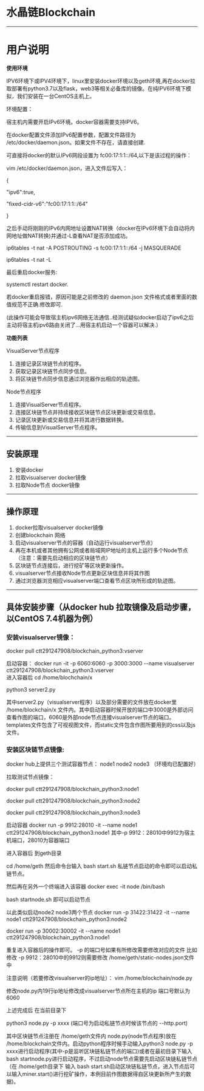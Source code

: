 # 水晶链Blockchain
----
# 用户说明

**使用环境**

IPV6环境下或IPV4环境下，linux里安装docker环境以及geth环境,再在docker拉取部署有python3.7以及flask，web3等相关必备库的镜像。在纯IPV6环境下模拟，我们安装在一台CentOS主机上。

环境配置：

宿主机内需要开启IPv6环境。docker容器需要支持IPV6。

在docker配置文件添加IPv6配置参数，配置文件路径为 /etc/docker/daemon.json。如果文件不存在，请直接创建.

可直接将docker的默认IPv6网段设置为 fc00:17:1:1::/64,以下是该过程的操作：

vim /etc/docker/daemon.json，进入文件后写入：

{

"ipv6":true,

"fixed-cidr-v6":"fc00:17:1:1::/64"

}

之后手动将刚刚的IPv6内网地址设置NAT转换（docker在IPv6环境下会自动将内网地址做NAT转换)并通过-L查看NAT是否添加成功。

ip6tables -t nat -A POSTROUTING -s fc00:17:1:1::/64 -j MASQUERADE

ip6tables -t nat -L

最后重启docker服务:

systemctl restart docker. 

若docker重启报错，原因可能是之前修改的 daemon.json 文件格式或者里面的数值规范不正确.修改即可.

(此操作可能会导致宿主机ipv6网络无法通信..经测试疑似docker启动了ipv6之后主动将宿主机ipv6路由关闭了...用宿主机启动一个容器可以解决.）

**功能列表**

VisualServer节点程序
1. 连接记录区块链节点的程序。
2. 获取记录区块链节点同步信息。
3. 将区块链节点同步信息通过浏览器作出相应的轨迹图。

Node节点程序  
1. 连接VisualServer节点程序。 
2. 连接区块链节点并持续接收区块链节点区块更新或交易信息。 
3. 记录区块更新或交易信息并将其进行数据转换。 
4. 传输信息到VisualServer节点程序。 

----
## 安装原理
1. 安装docker
2. 拉取visualserver docker镜像
3. 拉取Node节点 docker镜像
----


## 操作原理
1. docker拉取visualserver docker镜像
2. 创建blockchain 网络
3. 启动visualserver节点的容器（自动运行visualserver节点）
4. 再在本机或者其他拥有公网或者局域网IP地址的主机上运行多个Node节点（注意：需要先启动相应的区块链节点）
5. 区块链节点连接后，进行挖矿等区块更新操作。
6. visualserver节点接收Node节点更新区块信息并将其作图
7. 通过浏览器浏览相应visualserver端口查看节点区块所形成的轨迹图。


-----
## 具体安装步骤（从docker hub 拉取镜像及启动步骤，以CentOS 7.4机器为例）
### 安装visualserver镜像：
docker pull ctt291247908/blockchain_python3:vserver 

启动容器：
docker run  -it  -p 6060:6060 -p 3000:3000  --name visualserver ctt291247908/blockchain_python3:vserver   
进入容器后
cd /home/blochchain/x

python3 server2.py

其中server2.py（visualserver程序）以及部分需要的文件放在docker里 /home/blockchain/x 文件内。其中启动容器时候开放的端口中3000是外部访问查看作图的端口，6060是外部node节点连接visualserver节点的端口。templates文件包含了可视视图文件，而static文件包含作图所要用到的css以及js文件。

### 安装区块链节点镜像:
docker hub上提供三个测试容器节点： node1 node2 node3 （环境均已配置好）

拉取测试节点镜像：

docker pull ctt291247908/blockchain_python3:node1

docker pull ctt291247908/blockchain_python3:node2

docker pull ctt291247908/blockchain_python3:node3

启动容器
docker run -p 9912:28010 -it --name node1 ctt291247908/blockchain_python3:node1
其中-p 9912：28010中9912为宿主机端口，28010为容器端口

进入容器后 到geth目录

cd /home/geth 然后命令台输入 bash start.sh 私链节点启动的命令即可以启动私链节点。

然后再在另外一个终端进入该容器 
docker exec -it node /bin/bash

bash startnode.sh 即可以启动节点

以此类似启动node2 node3两个节点
docker run -p 31422:31422 -it --name node1 ctt291247908/blockchain_python3:node2

docker run -p 30002:30002 -it --name node1 ctt291247908/blockchain_python3:node1

重复进入容器后的操作即可。 -p 的端口号如果有所修改需要修改对应的文件 比如修改 -p 9912：28010中的9912则需要修改 /home/geth/static-nodes.json文件中 

注意说明（若要修改visualserver的ip地址）：
vim /home/blockchain/node.py

修改node.py内19行ip地址修改成visualserver节点所在主机的ip 端口号默认为6060 

上述完成后 在当前目录下

python3 node.py -p xxxx (端口号为启动私链节点时候该节点的 --http.port)

其中区块链节点注册在 /home/geth文件内 node.py(node节点程序)放在 /home/blockchain文件内。启动python程序时候手动输入python3 node.py -p xxxx进行启动程序(其中-p是监听区块链私链节点的端口)或者在最初目录下输入bash startnode.py进行启动程序，不过启动node节点需要先启动区块链私链节点（在 /home/geth目录下 输入 bash start.sh启动区块链私链节点，进入节点后可以输入miner.start()进行挖矿操作，本例目前作图数据得自区块更新所产生的数据)。
